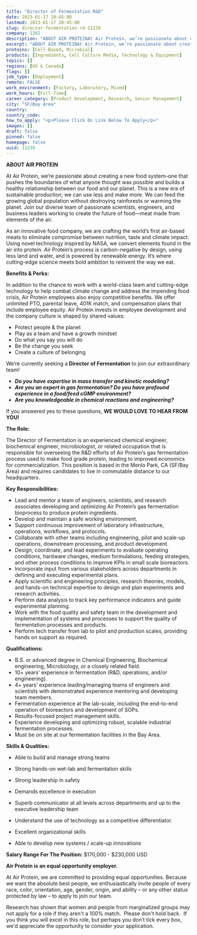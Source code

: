 ```yaml
---
title: "Director of Fermentation R&D"
date: 2023-01-17 20:45:00
lastmod: 2023-01-17 20:45:00
slug: director-fermentation-rd-11239
company: 1262
description: "ABOUT AIR PROTEINAt Air Protein, we’re passionate about creating a new food system–one that pushes the boundaries of what anyone thought was possible and builds a healthy relationship between our food and our planet. This is a new era of sustainable production; we can use less and make more. We can feed the growing global population without destroying rainforests or warming the planet. Join our diverse team of passionate scientists, engineers, and business leaders working to create the future of food—meat made from elements of the air."
excerpt: "ABOUT AIR PROTEINAt Air Protein, we’re passionate about creating a new food system–one that pushes the boundaries of what anyone thought was possible and builds a healthy relationship between our food and our planet. This is a new era of sustainable production; we can use less and make more. We can feed the growing global population without destroying rainforests or warming the planet. Join our diverse team of passionate scientists, engineers, and business leaders working to create the future of food—meat made from elements of the air."
proteins: [Cell-Based, Microbial]
products: [Ingredients, Cell Culture Media, Technology & Equipment]
topics: []
regions: [US & Canada]
flags: []
job_type: [Employment]
remote: FALSE
work_environment: [Factory, Laboratory, Mixed]
work_hours: [Full-Time]
career_category: [Product Development, Research, Senior Management]
city: "SF/Bay Area"
country: 
country_code: 
how_to_apply: "<p>Please Click On Link Below To Apply</p>"
images: []
draft: false
pinned: false
homepage: false
uuid: 11239
---
```

<p><strong>ABOUT AIR PROTEIN</strong></p>
<p>At Air Protein, we’re passionate about creating a new food system–one that pushes the boundaries of what anyone thought was possible and builds a healthy relationship between our food and our planet. This is a new era of sustainable production; we can use less and make more. We can feed the growing global population without destroying rainforests or warming the planet. Join our diverse team of passionate scientists, engineers, and business leaders working to create the future of food—meat made from elements of the air.</p>
<p>As an innovative food company, we are crafting the world’s first air-based meats to eliminate compromise between nutrition, taste and climate impact. Using novel technology inspired by NASA, we convert elements found in the air into protein. Air Protein’s process is carbon-negative by design, using less land and water, and is powered by renewable energy. It’s where cutting-edge science meets bold ambition to reinvent the way we eat.</p>
<p><strong>Benefits & Perks:</strong></p>
<p>In addition to the chance to work with a world-class team and cutting-edge technology to help combat climate change and address the impending food crisis, Air Protein employees also enjoy competitive benefits. We offer unlimited PTO, parental leave, 401K match, and compensation plans that include employee equity. Air Protein invests in employee development and the company culture is shaped by shared values:</p>
<ul>
<li>Protect people & the planet</li>
<li>Play as a team and have a growth mindset</li>
<li>Do what you say you will do</li>
<li>Be the change you seek</li>
<li>Create a culture of belonging</li>
</ul>
<p>We’re currently seeking a<strong> Director of Fermentation</strong> to join our extraordinary team!</p>
<ul>
<li><em><strong>Do you have expertise in mass transfer and kinetic modeling?</strong></em></li>
<li><em><strong>Are you an expert in gas fermentation? Do you have profound experience in a food/feed cGMP environment?</strong></em></li>
<li><em><strong>Are you knowledgeable in chemical reactions and engineering?</strong></em></li>
</ul>
<p>If you answered yes to these questions, <strong>WE WOULD LOVE TO HEAR FROM YOU!</strong></p>
<p><strong>The Role:</strong></p>
<p>The Director of Fermentation is an experienced chemical engineer, biochemical engineer, microbiologist, or related occupation that is responsible for overseeing the R&D efforts of Air Protein’s gas fermentation process used to make food grade protein, leading to improved economics for commercialization. This position is based in the Menlo Park, CA (SF/Bay Area) and requires candidates to live in commutable distance to our headquarters.</p>
<p><strong>Key Responsibilities:</strong></p>
<ul>
<li>Lead and mentor a team of engineers, scientists, and research associates developing and optimizing Air Protein’s gas fermentation bioprocess to produce protein ingredients.</li>
<li>Develop and maintain a safe working environment.</li>
<li>Support continuous improvement of laboratory infrastructure, operations, workflows, and protocols.</li>
<li>Collaborate with other teams including engineering, pilot and scale-up operations, downstream processing, and product development.</li>
<li>Design, coordinate, and lead experiments to evaluate operating conditions, hardware changes, medium formulations, feeding strategies, and other process conditions to improve KPIs in small scale bioreactors.</li>
<li>Incorporate input from various stakeholders across departments in defining and executing experimental plans.</li>
<li>Apply scientific and engineering principles, research theories, models, and hands-on technical expertise to design and plan experiments and research activities. </li>
<li>Perform data analysis to track key performance indicators and guide experimental planning.</li>
<li>Work with the food quality and safety team in the development and implementation of systems and processes to support the quality of fermentation processes and products.</li>
<li>Perform tech transfer from lab to pilot and production scales, providing hands on support as required.</li>
</ul>
<p><strong>Qualifications:</strong></p>
<ul>
<li>B.S. or advanced degree in Chemical Engineering, Biochemical engineering, Microbiology, or a closely related field.</li>
<li>10+ years’ experience in fermentation (R&D, operations, and/or engineering).</li>
<li>4+ years’ experience leading/managing teams of engineers and scientists with demonstrated experience mentoring and developing team members.</li>
<li>Fermentation experience at the lab-scale, including the end-to-end operation of bioreactors and development of SOPs.</li>
<li>Results-focused project management skills.</li>
<li>Experience developing and optimizing robust, scalable industrial fermentation processes.</li>
<li>Must be on site at our fermentation facilities in the Bay Area.</li>
</ul>
<p><strong>Skills & Qualities:</strong></p>
<ul>
<li>
<p>Able to build and manage strong teams</p>
</li>
<li>
<p>Strong hands-on wet-lab and fermentation skills</p>
</li>
<li>
<p>Strong leadership in safety</p>
</li>
<li>
<p>Demands excellence in execution</p>
</li>
<li>
<p>Superb communicator at all levels across departments and up to the executive leadership team</p>
</li>
<li>
<p>Understand the use of technology as a competitive differentiator.</p>
</li>
<li>
<p>Excellent organizational skills </p>
</li>
<li>
<p>Able to develop new systems / scale-up innovations</p>
</li>
</ul>
<p><strong>Salary Range For The Position: </strong>$170,000 - $230,000 USD</p>
<p><strong>Air Protein is an equal opportunity employer.</strong></p>
<p>At Air Protein, we are committed to providing equal opportunities. Because we want the absolute best people, we enthusiastically invite people of every race, color, orientation, age, gender, origin, and ability – or any other status protected by law – to apply to join our team. </p>
<p>Research has shown that women and people from marginalized groups may not apply for a role if they aren't a 100% match.  Please don't hold back.  If you think you will excel in this role, but perhaps you don’t tick every box, we'd appreciate the opportunity to consider your application.</p>
